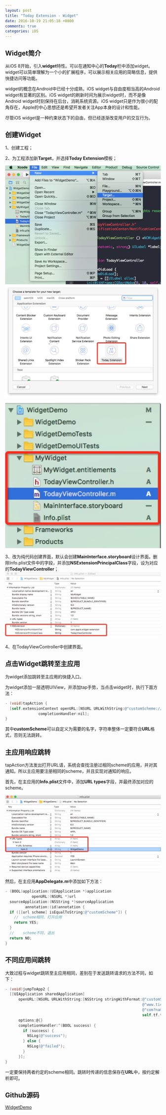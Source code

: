 ```yaml
---
layout: post
title: "Today Extension - Widget"
date: 2016-10-19 21:05:18 +0800
comments: true
categories: iOS
---
```


## Widget简介

从iOS 8开始，引入**widget**特性。可以在通知中心的**Today**栏中添加widget。widget可以简单理解为一个小的扩展程序，可以展示相关应用的简略信息，提供快捷访问等功能。

widget的概念在Android中已经十分成熟，iOS widget与自由度相当高的Android widget有显著的区别。iOS widget的刷新时间为展示widget时，而不是像Android widget时刻保持在后台，消耗系统资源。iOS widget只是作为很小的配角存在，Apple的中心思想还是希望开发者关注App本身的设计和性能。

尽管iOS widget是一种约束状态下的自由，但已经逐渐改变用户的交互行为。

## 创建Widget

1、创建工程；

2、为工程添加新**Target**，并选择**Today Extension**模板；

![step1](../images/widget/step1.jpeg) ![stept](../images/widget/stept.jpeg)

 ![step3](../images/widget/step3.jpeg)

3、改为纯代码创建界面，默认会创建**MainInterface.storyboard**设计界面。删除Info.plist文件中的字段，并添加**NSExtensionPrincipalClass**字段，设为对应的**TodayViewController**； ![step4](../images/widget/step4.jpeg)

4、在TodayViewController中创建界面。

## 点击Widget跳转至主应用

为widget添加跳转至主应用的快捷入口。

为widget添加一层透明UIView，并添加tap手势，当点击widget时，执行下面方法：

```objective-c
- (void)tapAction {
  [self.extensionContext openURL:[NSURL URLWithString:@"customScheme://url"]
               completionHandler:nil];
}
```

其中**customScheme**可以自定义为需要的名字，字符串整体一定要符合**URL**格式，否则无法跳转。

## 主应用响应跳转

tapAction方法发出打开URL请，系统会查找注册过相同scheme的应用，并对其通知。所以主应用要注册相同的scheme，并且实现对通知的响应。

首先，在主应用的**Info.plist**文件中，添加**URL types**字段，并最终添加对应的scheme。

![step5](../images/widget/step5.jpeg)

然后，在主应用**AppDelegate.m**中添加如下方法：

```objective-c
- (BOOL)application:(UIApplication *)application
            openURL:(NSURL *)url
  sourceApplication:(NSString *)sourceApplication
         annotation:(id)annotation {
  if ([[url scheme] isEqualToString:@"customScheme"]) {
    //	scheme相同，打开应用
    return YES;
  }
  //	scheme不同，退出
  return NO;
}
```

## 不同应用间跳转

大致过程与widget跳转至主应用相同，差别在于发送跳转请求的方法不同，如下：

```objective-c
- (void)jumpToApp2 {
  [[UIApplication sharedApplication]
      openURL:[NSURL URLWithString:[NSString stringWithFormat:@"customScheme://"
                                                              @"www.ticwath."
                                                              @"com?name=%@",
                                                              self.tf.text]]
      options:@{}
      completionHandler:^(BOOL success) {
        if (success) {
          NSLog(@"success");
        } else {
          NSLog(@"failed");
        }
      }];
}

```

一定要保持两者约定的scheme相同。跳转时传递的信息保存在**URL**中，按约定解析即可。

## Github源码

[WidgetDemo](https://github.com/sxgfxm/WidgetDemo/tree/master)

